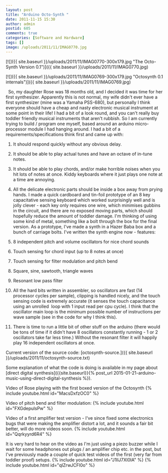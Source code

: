 ```yaml
---
layout: post
title: "Arduino Octo-Synth "
date: 2011-11-15 15:30
author: admin
postid: 605
comments: true
categories: [Software and Hardware]
tags: []
image: /uploads/2011/11/IMAG0770.jpg
---
```

[![]({{ site.baseurl }}/uploads/2011/11/IMAG0770-300x179.jpg "The Octo-Synth Version 0.1")]({{ site.baseurl }}/uploads/2011/11/IMAG0770.jpg)

[![]({{ site.baseurl }}/uploads/2011/11/IMAG0769-300x179.jpg "Octosynth 0.1 internals")]({{ site.baseurl }}/uploads/2011/11/IMAG0769.jpg)

  So, my daughter Rose was 18 months old, and I decided it was time for her first synthesizer. Apparently this is not normal, my wife didn't ever have a first synthesizer (mine was a Yamaha PSS-680), but personally I think everyone should have a cheap and nasty electronic musical instrument at some point in their life! I had a bit of a look round, and you can't really buy toddler friendly musical instruments that aren't rubbish. So I am currently trying to build / program one myself, based around an arduino micro-processor module I had hanging around. I had a bit of a requirements/specifications think first and came up with:

1.  It should respond quickly without any obvious delay.
2.  It should be able to play actual tunes and have an octave of in-tune notes.
3.  It should be able to play chords, and/or make horrible noises when you hit lots of notes at once. Kiddy keyboards where it just plays one note at a time are annoying.
4.  All the delicate electronic parts should be inside a box away from prying hands.
I made a quick cardboard and tin-foil prototype of an 8 key capacitative sensing keyboard which worked surprisingly well and is jolly clever - each key only requires one wire, which minimises gubbins in the circuit, and there are no exposed moving parts, which should hopefully reduce the amount of toddler damage. I'm thinking of using some kind of metal, something like a bolt through the box for the final version. As a prototype, I've made a synth in a Hazer Baba box and a bunch of carriage bolts. I've written the synth engine now - features:

1.  8 independent pitch and volume oscillators for nice chord sounds
2.  Touch sensing for chord input (up to 8 notes at once)
3.  Touch sensing for filter modulation and pitch bend
4.  Square, sine, sawtooth, triangle waves
5.  Resonant low pass filter
6.  All the hard bits written in assembler, so oscillators are fast (14 processor cycles per sample), clipping is handled nicely, and the touch sensing code is extremely accurate (it senses the touch capacitance using an unrolled  loop with 1 input read per cpu cycle). I think that the oscillator main loop is the minimum possible number of instructions per wave sample (see in the code for why I think this).
7.  There is time to run a little bit of other stuff on the arduino (there would be tons of time if it didn't have 8 oscillators constantly running - 1 or 2 oscillators take far less time.) Without the resonant filter it will happily play 16 independent oscillators at once.

Current version of the source code: [octosynth-source.]({{ site.baseurl }}/uploads/2011/11/octosynth-source.txt)

Some explanation of what the code is doing is available in my page about [direct digital synthesis]({{site.baseurl}}{% post_url 2015-01-21-arduino-music-using-direct-digital-synthesis %}).

Video of Rose playing with the first boxed version of the Octosynth
{% include youtube.html id="MacsDxfzOC0" %}

Video of pitch bend and filter modulation:
{% include youtube.html id="FXGdepulsPw" %}

Video of a first amplifier test version - I've since fixed some electronics bugs that were making the amplifier distort a lot, and it sounds a fair bit better, will do more videos soon. 
{% include youtube.html id="Qqrkyyrd6R4" %}

It is very hard to hear on the video as I'm just using a piezo buzzer while I wait for some headphones out plugs / an amplifier chip etc. in the post, but I've previously made a couple of quick test videos of the first (very far from toddler proof) setups. 
{% include youtube.html id="J1llJ7Xl0IA" %} 
{% include youtube.html id="qIZrwJCFl0o" %}

